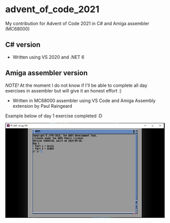 # advent_of_code_2021
My contribution for Advent of Code 2021 in C# and Amiga assembler (MC68000)


## C# version
- Written using VS 2020 and .NET 6

## Amiga assembler version
*NOTE!* At the moment I do not know if I'll be able to complete all day exercises in assembler but will give it an honest effort :)

- Written in MC68000 assembler using VS Code and Amiga Assembly extension by Paul Raingeard

Example below of day 1 exercise completed :D

![Day 1 amiga](amiga_asm/example.png "Day 1 - Amiga")
